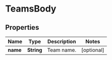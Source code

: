# TeamsBody

## Properties
Name | Type | Description | Notes
------------ | ------------- | ------------- | -------------
**name** | **String** | Team name. |  [optional]

